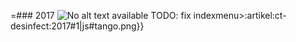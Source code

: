 =### 2017
![No alt text available](/de/artikel/ct-desinfect/ct-desinfect-2017.png)
TODO: fix indexmenu>:artikel:ct-desinfect:2017#1|js#tango.png}}
